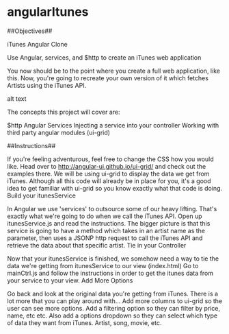 # angularItunes

##Objectives##



iTunes Angular Clone

Use Angular, services, and $http to create an iTunes web application

You now should be to the point where you create a full web application, like this. Now, you're going to recreate your own version of it which fetches Artists using the iTunes API.

alt text

The concepts this project will cover are:

$http
Angular Services
Injecting a service into your controller
Working with third party angular modules (ui-grid)

##Instructions##

If you're feeling adventurous, feel free to change the CSS how you would like.
Head over to http://angular-ui.github.io/ui-grid/ and check out the examples there. We will be using ui-grid to display the data we get from iTunes. Although all this code will already be in place for you, it's a good idea to get familiar with ui-grid so you know exactly what that code is doing.
Build your itunesService

In Angular we use 'services' to outsource some of our heavy lifting. That's exactly what we're going to do when we call the iTunes API.
Open up itunesService.js and read the instructions. The bigger picture is that this service is going to have a method which takes in an artist name as the parameter, then uses a JSONP http request to call the iTunes API and retrieve the data about that specific artist.
Tie in your Controller

Now that your itunesService is finished, we somehow need a way to tie the data we're getting from itunesService to our view (index.html)
Go to mainCtrl.js and follow the instructions in order to get the itunes data from your service to your view.
Add More Options

Go back and look at the original data you're getting from iTunes. There is a lot more that you can play around with...
Add more columns to ui-grid so the user can see more options.
Add a filtering option so they can filter by price, name, etc etc.
Also add a options dropdown so they can select which type of data they want from iTunes. Artist, song, movie, etc.
